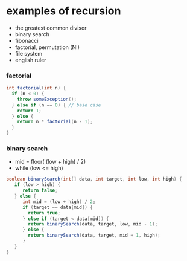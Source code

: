 # examples of recursion

- the greatest common divisor
- binary search
- fibonacci
- factorial, permutation (N!)
- file system
- english ruler

### factorial

```java
int factorial(int n) {
  if (n < 0) {
    throw someException();
  } else if (n == 0) { // base case
    return 1;
  } else {
    return n * factorial(n - 1);
  }
}
```

### binary search

- mid = floor( (low + high) / 2)
- while (low <= high)


```java
boolean binarySearch(int[] data, int target, int low, int high) {
   if (low > high) {
      return false;
   } else {
      int mid = (low + high) / 2;
      if (target == data[mid]) {
        return true;
      } else if (target < data[mid]) {
        return binarySearch(data, target, low, mid - 1);
      } else {
        return binarySearch(data, target, mid + 1, high);
      }
   }
}
```
